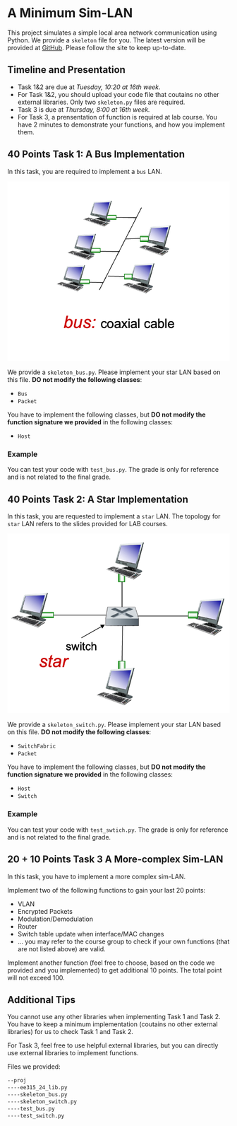 # A Minimum Sim-LAN

This project simulates a simple local area network communication using Python. We provide a `skeleton` file for you. The latest version will be provided at [GitHub](https://github.com/ensomnia16/EE315-24-Proj). Please follow the site to keep up-to-date.

## Timeline and Presentation

- Task 1&2 are due at *Tuesday, 10:20 at 16th week*.
- For Task 1&2, you should upload your code file that coutains no other external libraries. Only two `skeleton.py` files are required.
- Task 3 is due at *Thursday, 8:00 at 16th week.*
- For Task 3, a prensentation of function is required at lab course. You have 2 minutes to demonstrate your functions, and how you implement them.

##  40 Points Task 1: A Bus Implementation

In this task, you are required to implement a `bus` LAN.

![image-20241119114104228](README/image-20241119114104228.png)

We provide a `skeleton_bus.py`. Please implement your star LAN based on this file. **DO not modify the following classes**:

- `Bus`
- `Packet`

You have to implement the following classes, but **DO not modify the function signature we provided** in the following classes:

- `Host`

### Example

You can test your code with `test_bus.py`. The grade is only for reference and is not related to the final grade.

## 40 Points Task 2: A Star Implementation

In this task, you are requested to implement a `star` LAN. The topology for `star` LAN refers to the slides provided for LAB courses.

![image-20241119084035804](README/image-20241119084035804.png)

We provide a `skeleton_switch.py`. Please implement your star LAN based on this file. **DO not modify the following classes**:

- `SwitchFabric`
- `Packet`

You have to implement the following classes, but **DO not modify the function signature we provided** in the following classes:

- `Host`
- `Switch`

### Example

You can test your code with `test_swtich.py`. The grade is only for reference and is not related to the final grade.

## 20 + 10 Points Task 3 A More-complex Sim-LAN

In this task, you have to implement a more complex sim-LAN.

Implement two of the following functions to gain your last 20 points:

- VLAN
- Encrypted Packets
- Modulation/Demodulation
- Router
- Switch table update when interface/MAC changes
- ... you may refer to the course group to check if your own functions (that are not listed above) are valid.

Implement another function (feel free to choose, based on the code we provided and you implemented) to get additional 10 points. The total point will not exceed 100.

## Additional Tips

You cannot use any other libraries when implementing Task 1 and Task 2. You have to keep a minimum implementation (coutains no other external libraries) for us to check Task 1 and Task 2.

For Task 3, feel free to use helpful external libraries, but you can directly use external libraries to implement functions.

Files we provided:

```
--proj
----ee315_24_lib.py
----skeleton_bus.py
----skeleton_switch.py
----test_bus.py
----test_switch.py
```
